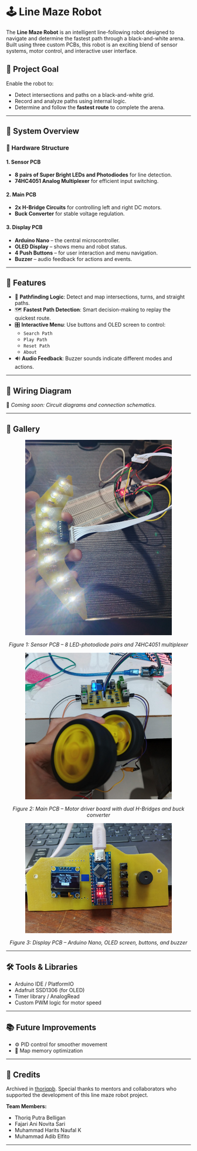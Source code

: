 # 🕹️ Line Maze Robot

The **Line Maze Robot** is an intelligent line-following robot designed to navigate and determine the fastest path through a black-and-white arena. Built using three custom PCBs, this robot is an exciting blend of sensor systems, motor control, and interactive user interface.

## 🚀 Project Goal

Enable the robot to:
- Detect intersections and paths on a black-and-white grid.
- Record and analyze paths using internal logic.
- Determine and follow the **fastest route** to complete the arena.

---

## 🧩 System Overview

### 🔧 Hardware Structure

#### 1. **Sensor PCB**
- **8 pairs of Super Bright LEDs and Photodiodes** for line detection.
- **74HC4051 Analog Multiplexer** for efficient input switching.

#### 2. **Main PCB**
- **2x H-Bridge Circuits** for controlling left and right DC motors.
- **Buck Converter** for stable voltage regulation.

#### 3. **Display PCB**
- **Arduino Nano** – the central microcontroller.
- **OLED Display** – shows menu and robot status.
- **4 Push Buttons** – for user interaction and menu navigation.
- **Buzzer** – audio feedback for actions and events.

---

## 🧠 Features

- 🧭 **Pathfinding Logic**: Detect and map intersections, turns, and straight paths.
- 🗺️ **Fastest Path Detection**: Smart decision-making to replay the quickest route.
- 🎛️ **Interactive Menu**: Use buttons and OLED screen to control:
  - `Search Path`
  - `Play Path`
  - `Reset Path`
  - `About`
- 🔊 **Audio Feedback**: Buzzer sounds indicate different modes and actions.

---

## 🔌 Wiring Diagram

📌 *Coming soon: Circuit diagrams and connection schematics.*

---

## 📸 Gallery

<p align="center">
  <img src="image/sensorPCB.jpeg" width="400"/>
</p>
<p align="center">
  <em>Figure 1: Sensor PCB – 8 LED-photodiode pairs and 74HC4051 multiplexer</em>
</p>

<p align="center">
  <img src="image/motorDriver.jpeg" width="400"/>
</p>
<p align="center">
  <em>Figure 2: Main PCB – Motor driver board with dual H-Bridges and buck converter</em>
</p>

<p align="center">
  <img src="image/displayPCB.jpeg" width="400"/>
</p>
<p align="center">
  <em>Figure 3: Display PCB – Arduino Nano, OLED screen, buttons, and buzzer</em>
</p>

---

## 🛠️ Tools & Libraries

- Arduino IDE / PlatformIO
- Adafruit SSD1306 (for OLED)
- Timer library / AnalogRead
- Custom PWM logic for motor speed

---

## 📚 Future Improvements

- ⚙️ PID control for smoother movement
- 📍 Map memory optimization

---

## 🙌 Credits

Archived in [thoriqpb](https://github.com/thoriqpb). Special thanks to mentors and collaborators who supported the development of this line maze robot project.

**Team Members:**
- Thoriq Putra Belligan  
- Fajari Ani Novita Sari  
- Muhammad Harits Naufal K  
- Muhammad Adib Elfito


---


